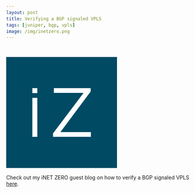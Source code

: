 ```yaml
---
layout: post
title: Verifying a BGP signaled VPLS
tags: [juniper, bgp, vpls]
image: /img/inetzero.png
---
```


<br>                

![iNET Zero logo](/img/inetzero.png "iNET Zero logo") 
<p>
Check out my iNET ZERO guest blog on how to verify a BGP signaled VPLS <a href="https://www.inetzero.com/verifying-a-bgp-signaled-vpls/" target="_blank">here</a>.
</p>   
